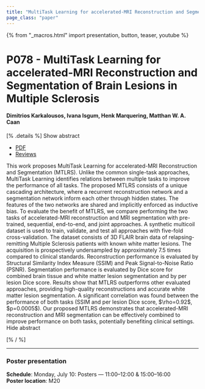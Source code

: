 ```yaml
---
title: "MultiTask Learning for accelerated-MRI Reconstruction and Segmentation of Brain Lesions in Multiple Sclerosis"
page_class: "paper"
---
```


{% from "_macros.html" import presentation, button, teaser, youtube %}

# P078 - MultiTask Learning for accelerated-MRI Reconstruction and Segmentation of Brain Lesions in Multiple Sclerosis

#### Dimitrios Karkalousos, Ivana Isgum, Henk Marquering, Matthan W. A. Caan


[% .details %]
<a class="toggle_visibility" data-selector=".abstract" data-level="3">Show abstract</a>
- <a href="https://openreview.net/pdf?id=ci2Fg31H0T">PDF</a>
- <a href="https://openreview.net/forum?id=ci2Fg31H0T">Reviews</a>

<p>
    <span class="abstract">
        This work proposes MultiTask Learning for accelerated-MRI Reconstruction and Segmentation (MTLRS). Unlike the common single-task approaches, MultiTask Learning identifies relations between multiple tasks to improve the performance of all tasks. The proposed MTLRS consists of a unique cascading architecture, where a recurrent reconstruction network and a segmentation network inform each other through hidden states. The features of the two networks are shared and implicitly enforced as inductive bias. To evaluate the benefit of MTLRS, we compare performing the two tasks of accelerated-MRI reconstruction and MRI segmentation with pre-trained, sequential, end-to-end, and joint approaches. A synthetic multicoil dataset is used to train, validate, and test all approaches with five-fold cross-validation. The dataset consists of 3D FLAIR brain data of relapsing-remitting Multiple Sclerosis patients with known white matter lesions. The acquisition is prospectively undersampled by approximately 7.5 times compared to clinical standards. Reconstruction performance is evaluated by Structural Similarity Index Measure (SSIM) and Peak Signal-to-Noise Ratio (PSNR). Segmentation performance is evaluated by Dice score for combined brain tissue and white matter lesion segmentation and by per lesion Dice score. Results show that MTLRS outperforms other evaluated approaches, providing high-quality reconstructions and accurate white matter lesion segmentation. A significant correlation was found between the performance of both tasks (SSIM and per lesion Dice score, $\rho=0.92$, $p=0.0005$). Our proposed MTLRS demonstrates that accelerated-MRI reconstruction and MRI segmentation can be effectively combined to improve performance on both tasks, potentially benefiting clinical settings.
        <br>
        <span class="actions"><a class="toggle_visibility" data-level="2">Hide abstract</a></span>
    </span>
</p>
[% / %]

---


### Poster presentation

**Schedule**: Monday, July 10: Posters — 11:00–12:00 & 15:00–16:00<br>
**Poster location**: M20

